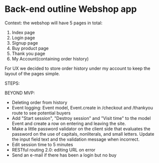# Back-end outline Webshop app

Context: the webshop will have 5 pages in total:
1. Index page
2. Login page
3. Signup page
4. Buy product page
5. Thank you page
5. My Account(containing order history)

For UX we decided to store order history under my account to keep the layout of the pages simple.

STEPS:

<!-- 1. Dependencies: express, body-parser, express-session, pg, sequelize, connect-session-sequelize, bcrypt -->
<!-- 2. App.set: pug -->
<!-- 3. App.use: express static, bodyparser.urlencoded, session(new SequelizeStore) -->
<!-- 4. Database: db, "webshop_app", timestamps: true. db.sync({force:false}) -->
<!-- 5. Models: Account(first, last, e-mail, address, city, country, ZIP, password), Order(product, amount), Event(event) -->
<!-- 6. Model relations: Account.hasMany(Order), Order.belongsTo( Account ), Account.hasMany( Event ), Event.belongsTo( Account ), Order.hasOne ( Event ). Event.belongsTo( Order ) -->
<!-- 7. GET routes: /, /login, /signup, /checkout/:id, /thankyou/:id, /account/:id -->
<!-- 8. POST routes: /login, /signup, /pay(in PayPal button), /accountupdate, /logout -->
<!-- 9. Sessions: * Evaluate: /, /login, /signup, /checkout, /thankyou /account, * Create: /login, *Destroy: /logout -->
<!-- 10. DB CRUD: Account.findOne @ GET /login /signup /checkout /thankyou /account, POST /buy, Order.findAll @ GET /account /thankyou -->
<!-- 11. Validation: input fields(not empty and minimum length password), availability e-mail -->
<!-- 12. Encryption: bcrypt.hash @ POST /signup, bcrypt.compare @ GET /login  -->

BEYOND MVP:
* Deleting order from history
* Event logging: Event model, Event.create in /checkout and /thankyou route to see potential buyers
* Add "Start session", "Destroy session" and "Visit time" to the model Event and create a row on entering and leaving the site.
* Make a little password validator on the client side that evaluates the password on the use of capitals, nonliterals, and small letters. Update the input field text and the validation message when incorrect.
* Edit session time to 5 minutes
* RESTful routing 2.0: editing URL on error
* Send an e-mail if there has been a login but no buy

